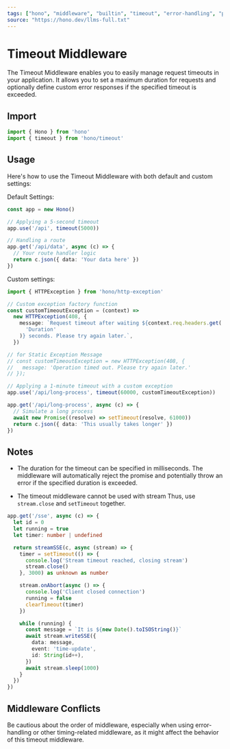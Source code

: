 ```yaml
---
tags: ["hono", "middleware", "builtin", "timeout", "error-handling", "performance"]
source: "https://hono.dev/llms-full.txt"
---
```


# Timeout Middleware

The Timeout Middleware enables you to easily manage request timeouts in your application. It allows you to set a maximum duration for requests and optionally define custom error responses if the specified timeout is exceeded.

## Import

```ts
import { Hono } from 'hono'
import { timeout } from 'hono/timeout'
```

## Usage

Here's how to use the Timeout Middleware with both default and custom settings:

Default Settings:

```ts
const app = new Hono()

// Applying a 5-second timeout
app.use('/api', timeout(5000))

// Handling a route
app.get('/api/data', async (c) => {
  // Your route handler logic
  return c.json({ data: 'Your data here' })
})
```

Custom settings:

```ts
import { HTTPException } from 'hono/http-exception'

// Custom exception factory function
const customTimeoutException = (context) =>
  new HTTPException(408, {
    message: `Request timeout after waiting ${context.req.headers.get(
      'Duration'
    )} seconds. Please try again later.`,
  })

// for Static Exception Message
// const customTimeoutException = new HTTPException(408, {
//   message: 'Operation timed out. Please try again later.'
// });

// Applying a 1-minute timeout with a custom exception
app.use('/api/long-process', timeout(60000, customTimeoutException))

app.get('/api/long-process', async (c) => {
  // Simulate a long process
  await new Promise((resolve) => setTimeout(resolve, 61000))
  return c.json({ data: 'This usually takes longer' })
})
```

## Notes

- The duration for the timeout can be specified in milliseconds. The middleware will automatically reject the promise and potentially throw an error if the specified duration is exceeded.

- The timeout middleware cannot be used with stream Thus, use `stream.close` and `setTimeout` together.

```ts
app.get('/sse', async (c) => {
  let id = 0
  let running = true
  let timer: number | undefined

  return streamSSE(c, async (stream) => {
    timer = setTimeout(() => {
      console.log('Stream timeout reached, closing stream')
      stream.close()
    }, 3000) as unknown as number

    stream.onAbort(async () => {
      console.log('Client closed connection')
      running = false
      clearTimeout(timer)
    })

    while (running) {
      const message = `It is ${new Date().toISOString()}`
      await stream.writeSSE({
        data: message,
        event: 'time-update',
        id: String(id++),
      })
      await stream.sleep(1000)
    }
  })
})
```

## Middleware Conflicts

Be cautious about the order of middleware, especially when using error-handling or other timing-related middleware, as it might affect the behavior of this timeout middleware.

